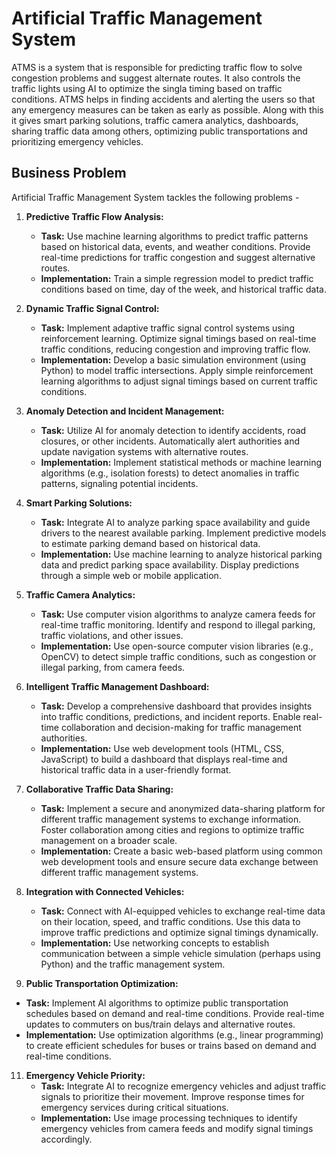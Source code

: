 # Artificial Traffic Management System

ATMS is a system that is responsible for predicting traffic flow to solve congestion problems and suggest alternate routes. It also controls the traffic lights using AI to optimize the singla timing based on traffic conditions. ATMS helps in finding accidents and alerting the users so that any emergency measures can be taken as early as possible. Along with this it gives smart parking solutions, traffic camera analytics, dashboards, sharing traffic data among others, optimizing public transportations and prioritizing emergency vehicles.

## Business Problem

Artificial Traffic Management System tackles the following problems -

1. **Predictive Traffic Flow Analysis:**
   - **Task:** Use machine learning algorithms to predict traffic patterns based on historical data, events, and weather conditions. Provide real-time predictions for traffic congestion and suggest alternative routes.
   - **Implementation:** Train a simple regression model to predict traffic conditions based on time, day of the week, and historical traffic data.

3. **Dynamic Traffic Signal Control:**
   - **Task:** Implement adaptive traffic signal control systems using reinforcement learning. Optimize signal timings based on real-time traffic conditions, reducing congestion and improving traffic flow.
   - **Implementation:** Develop a basic simulation environment (using Python) to model traffic intersections. Apply simple reinforcement learning algorithms to adjust signal timings based on current traffic conditions.

4. **Anomaly Detection and Incident Management:**
   - **Task:** Utilize AI for anomaly detection to identify accidents, road closures, or other incidents. Automatically alert authorities and update navigation systems with alternative routes.
   - **Implementation:** Implement statistical methods or machine learning algorithms (e.g., isolation forests) to detect anomalies in traffic patterns, signaling potential incidents.

5. **Smart Parking Solutions:**
   - **Task:** Integrate AI to analyze parking space availability and guide drivers to the nearest available parking. Implement predictive models to estimate parking demand based on historical data.
   - **Implementation:** Use machine learning to analyze historical parking data and predict parking space availability. Display predictions through a simple web or mobile application.

6. **Traffic Camera Analytics:**
   - **Task:** Use computer vision algorithms to analyze camera feeds for real-time traffic monitoring. Identify and respond to illegal parking, traffic violations, and other issues.
   - **Implementation:** Use open-source computer vision libraries (e.g., OpenCV) to detect simple traffic conditions, such as congestion or illegal parking, from camera feeds.

7. **Intelligent Traffic Management Dashboard:**
   - **Task:** Develop a comprehensive dashboard that provides insights into traffic conditions, predictions, and incident reports. Enable real-time collaboration and decision-making for traffic management authorities.
   - **Implementation:** Use web development tools (HTML, CSS, JavaScript) to build a dashboard that displays real-time and historical traffic data in a user-friendly format.

8. **Collaborative Traffic Data Sharing:**
   - **Task:** Implement a secure and anonymized data-sharing platform for different traffic management systems to exchange information. Foster collaboration among cities and regions to optimize traffic management on a broader scale.
   - **Implementation:** Create a basic web-based platform using common web development tools and ensure secure data exchange between different traffic management systems.

9. **Integration with Connected Vehicles:**
   - **Task:** Connect with AI-equipped vehicles to exchange real-time data on their location, speed, and traffic conditions. Use this data to improve traffic predictions and optimize signal timings dynamically.
   - **Implementation:** Use networking concepts to establish communication between a simple vehicle simulation (perhaps using Python) and the traffic management system.

10. **Public Transportation Optimization:**
   - **Task:** Implement AI algorithms to optimize public transportation schedules based on demand and real-time conditions. Provide real-time updates to commuters on bus/train delays and alternative routes.
   - **Implementation:** Use optimization algorithms (e.g., linear programming) to create efficient schedules for buses or trains based on demand and real-time conditions.

11. **Emergency Vehicle Priority:**
    - **Task:** Integrate AI to recognize emergency vehicles and adjust traffic signals to prioritize their movement. Improve response times for emergency services during critical situations.
    - **Implementation:** Use image processing techniques to identify emergency vehicles from camera feeds and modify signal timings accordingly.
